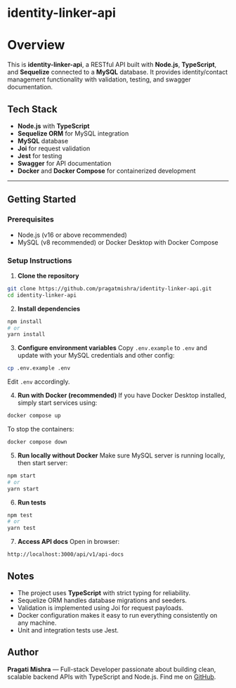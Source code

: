 # identity-linker-api

# Overview

This is **identity-linker-api**, a RESTful API built with **Node.js**, **TypeScript**, and **Sequelize** connected to a **MySQL** database. It provides identity/contact management functionality with validation, testing, and swagger documentation.


## Tech Stack

* **Node.js** with **TypeScript**
* **Sequelize ORM** for MySQL integration
* **MySQL** database
* **Joi** for request validation
* **Jest** for testing
* **Swagger** for API documentation
* **Docker** and **Docker Compose** for containerized development

---

## Getting Started

### Prerequisites

* Node.js (v16 or above recommended)
* MySQL (v8 recommended) or Docker Desktop with Docker Compose

### Setup Instructions

1. **Clone the repository**

```bash
git clone https://github.com/pragatmishra/identity-linker-api.git
cd identity-linker-api
```

2. **Install dependencies**

```bash
npm install
# or
yarn install
```

3. **Configure environment variables**
   Copy `.env.example` to `.env` and update with your MySQL credentials and other config:

```bash
cp .env.example .env
```

Edit `.env` accordingly.

4. **Run with Docker (recommended)**
   If you have Docker Desktop installed, simply start services using:

```bash
docker compose up
```

To stop the containers:

```bash
docker compose down
```

5. **Run locally without Docker**
   Make sure MySQL server is running locally, then start server:

```bash
npm start
# or
yarn start
```

6. **Run tests**

```bash
npm test
# or
yarn test
```

7. **Access API docs**
   Open in browser:

```
http://localhost:3000/api/v1/api-docs
```

## Notes

* The project uses **TypeScript** with strict typing for reliability.
* Sequelize ORM handles database migrations and seeders.
* Validation is implemented using Joi for request payloads.
* Docker configuration makes it easy to run everything consistently on any machine.
* Unit and integration tests use Jest.


## Author

**Pragati Mishra** — Full-stack Developer passionate about building clean, scalable backend APIs with TypeScript and Node.js.
Find me on [GitHub](https://github.com/pragatmishra).
